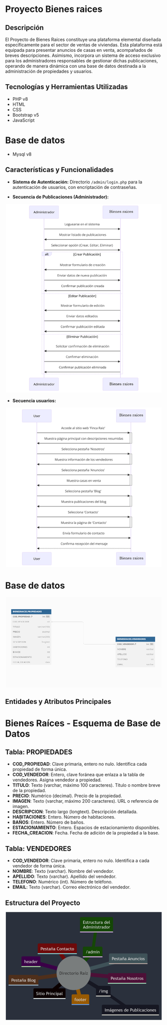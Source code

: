# Proyecto Bienes raices

## Descripción
El Proyecto de Bienes Raíces constituye una plataforma elemental diseñada específicamente para el sector de ventas de viviendas. Esta plataforma está equipada para presentar anuncios de casas en venta, acompañados de breves descripciones. Asimismo, incorpora un sistema de acceso exclusivo para los administradores responsables de gestionar dichas publicaciones, operando de manera dinámica con una base de datos destinada a la administración de propiedades y usuarios.

## Tecnologías y Herramientas Utilizadas
- PHP v8
- HTML
- CSS
- Bootstrap v5
- JavaScript

# Base de datos
- Mysql v8

## Características y Funcionalidades
- **Sistema de Autenticación:** Directorio `/admin/login.php` para la autenticación de usuarios, con encriptación de contraseñas.

- **Secuencia de Publicaciones (Administrador):**
<p align="center">
 <img src="/img_readme/diagrama-de-secuencia-administrador.png" width="500">
</p>

 - **Secuencia usuarios:**

<p align="center">
  <img src="/img_readme/diagrama-secuencia-usuarios.png" width="500">
<p>

# Base de datos

<p align="center">
 <img src="/img_readme/diagrama-entidad-relacion.png" width="500">
<p>

## Entidades y Atributos Principales
# Bienes Raíces - Esquema de Base de Datos

## Tabla: PROPIEDADES

- **COD_PROPIEDAD**: Clave primaria, entero no nulo. Identifica cada propiedad de forma única.
- **COD_VENDEDOR**: Entero, clave foránea que enlaza a la tabla de vendedores. Asigna vendedor a propiedad.
- **TITULO**: Texto (varchar, máximo 100 caracteres). Título o nombre breve de la propiedad.
- **PRECIO**: Numérico (decimal). Precio de la propiedad.
- **IMAGEN**: Texto (varchar, máximo 200 caracteres). URL o referencia de imagen.
- **DESCRIPCION**: Texto largo (longtext). Descripción detallada.
- **HABITACIONES**: Entero. Número de habitaciones.
- **BAÑOS**: Entero. Número de baños.
- **ESTACIONAMIENTO**: Entero. Espacios de estacionamiento disponibles.
- **FECHA_CREACION**: Fecha. Fecha de adición de la propiedad a la base.

## Tabla: VENDEDORES

- **COD_VENDEDOR**: Clave primaria, entero no nulo. Identifica a cada vendedor de forma única.
- **NOMBRE**: Texto (varchar). Nombre del vendedor.
- **APELLIDO**: Texto (varchar). Apellido del vendedor.
- **TELEFONO**: Numérico (int). Número de teléfono.
- **EMAIL**: Texto (varchar). Correo electrónico del vendedor.


## Estructura del Proyecto

<p align="center">
 <img src="/img_readme/estructura-proyecto.png" width="500">
 <p>